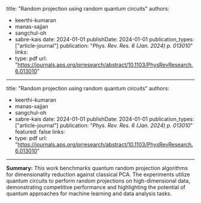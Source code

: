 title: "Random projection using random quantum circuits"
authors:
  - keerthi-kumaran
  - manas-sajjan
  - sangchul-oh
  - sabre-kais
date: 2024-01-01
publishDate: 2024-01-01
publication_types: ["article-journal"]
publication: "*Phys. Rev. Res. 6 (Jan. 2024) p. 013010*"
links:
  - type: pdf
    url: "https://journals.aps.org/prresearch/abstract/10.1103/PhysRevResearch.6.013010"
---
title: "Random projection using random quantum circuits"
authors:
  - keerthi-kumaran
  - manas-sajjan
  - sangchul-oh
  - sabre-kais
date: 2024-01-01
publishDate: 2024-01-01
publication_types: ["article-journal"]
publication: "*Phys. Rev. Res. 6 (Jan. 2024) p. 013010*"
featured: false
links:
  - type: pdf
    url: "https://journals.aps.org/prresearch/abstract/10.1103/PhysRevResearch.6.013010"
---


**Summary:**
This work benchmarks quantum random projection algorithms for dimensionality reduction against classical PCA. The experiments utilize quantum circuits to perform random projections on high-dimensional data, demonstrating competitive performance and highlighting the potential of quantum approaches for machine learning and data analysis tasks.
